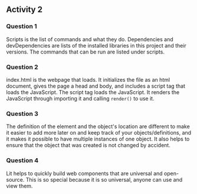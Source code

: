 ## Activity 2

### Question 1
Scripts is the list of commands and what they do. Dependencies and devDependencies are lists of the installed libraries in this project and their versions.
The commands that can be run are listed under scripts.

### Question 2
index.html is the webpage that loads. It initializes the file as an html document, gives the page a head and body, and includes a script tag that loads the JavaScript.
The script tag loads the JavaScript.
It renders the JavaScript through importing it and calling `render()` to use it.

### Question 3
The definition of the element and the object's location are different to make it easier to add more later on and keep track of your objects/definitions, and it makes it possible to have multiple instances of one object. It also helps to ensure that the object that was created is not changed by accident.

### Question 4
Lit helps to quickly build web components that are universal and open-source. This is so special because it is so universal, anyone can use and view them.